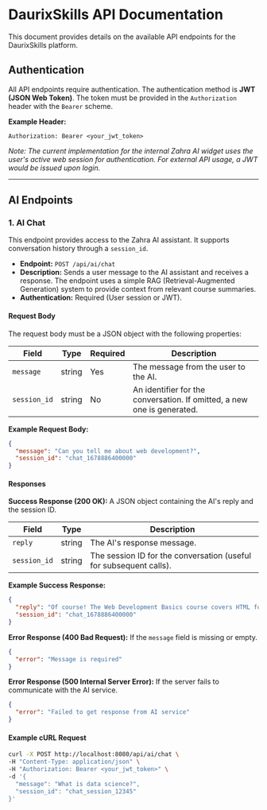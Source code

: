 # DaurixSkills API Documentation

This document provides details on the available API endpoints for the DaurixSkills platform.

## Authentication

All API endpoints require authentication. The authentication method is **JWT (JSON Web Token)**. The token must be provided in the `Authorization` header with the `Bearer` scheme.

**Example Header:**
```
Authorization: Bearer <your_jwt_token>
```
*Note: The current implementation for the internal Zahra AI widget uses the user's active web session for authentication. For external API usage, a JWT would be issued upon login.*

---

## AI Endpoints

### 1. AI Chat

This endpoint provides access to the Zahra AI assistant. It supports conversation history through a `session_id`.

- **Endpoint:** `POST /api/ai/chat`
- **Description:** Sends a user message to the AI assistant and receives a response. The endpoint uses a simple RAG (Retrieval-Augmented Generation) system to provide context from relevant course summaries.
- **Authentication:** Required (User session or JWT).

#### Request Body

The request body must be a JSON object with the following properties:

| Field         | Type   | Required | Description                                                  |
|---------------|--------|----------|--------------------------------------------------------------|
| `message`     | string | Yes      | The message from the user to the AI.                         |
| `session_id`  | string | No       | An identifier for the conversation. If omitted, a new one is generated. |

**Example Request Body:**
```json
{
  "message": "Can you tell me about web development?",
  "session_id": "chat_1678886400000"
}
```

#### Responses

**Success Response (200 OK):**
A JSON object containing the AI's reply and the session ID.

| Field         | Type   | Description                                                  |
|---------------|--------|--------------------------------------------------------------|
| `reply`       | string | The AI's response message.                                   |
| `session_id`  | string | The session ID for the conversation (useful for subsequent calls). |

**Example Success Response:**
```json
{
  "reply": "Of course! The Web Development Basics course covers HTML for structure, CSS for styling, and JavaScript for interactivity. It's a great starting point for beginners!",
  "session_id": "chat_1678886400000"
}
```

**Error Response (400 Bad Request):**
If the `message` field is missing or empty.
```json
{
  "error": "Message is required"
}
```

**Error Response (500 Internal Server Error):**
If the server fails to communicate with the AI service.
```json
{
  "error": "Failed to get response from AI service"
}
```

#### Example cURL Request

```bash
curl -X POST http://localhost:8080/api/ai/chat \
-H "Content-Type: application/json" \
-H "Authorization: Bearer <your_jwt_token>" \
-d '{
  "message": "What is data science?",
  "session_id": "chat_session_12345"
}'
```
